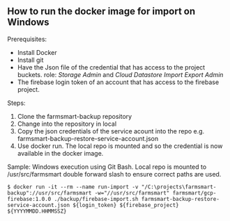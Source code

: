 ## How to run the docker image for import on Windows

Prerequisites: 
- Install Docker
- Install git
- Have the Json file of the credential that has access to the project buckets. role: *Storage Admin* and *Cloud Datastore Import Export Admin*
- The firebase login token of an account that has access to the firebase project. 

Steps:
1. Clone the farmsmart-backup repository
2. Change into the repository in local
3. Copy the json credentials of the service acount into the repo e.g. farmsmart-backup-restore-service-account.json
3. Use docker run. The local repo is mounted and so the credential is now available in the docker image.

Sample: Windows execution using Git Bash. Local repo is mounted to /usr/src/farmsmart double forward slash to ensure correct paths are used.
```
$ docker run -it --rm --name run-import -v "/C:\projects\farmsmart-backup"://usr/src/farmsmart -w="//usr/src/farmsmart" farmsmart/gcp-firebase:1.0.0 ./backup/firebase-import.sh farmsmart-backup-restore-service-account.json ${login_token} ${firebase_project} ${YYYYMMDD.HHMMSSZ}
```